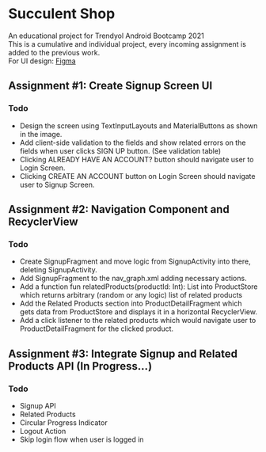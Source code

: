 # Succulent Shop

An educational project for Trendyol Android Bootcamp 2021<br/>
This is a cumulative and individual project, every incoming assignment is added to the previous work.<br/>
For UI design: [Figma](https://www.figma.com/file/aKFn9Czmk2ms2hqp4sctcw/Succulent-Shop?node-id=0%3A1)

## Assignment #1: Create Signup Screen UI
 ### Todo
  * Design the screen using TextInputLayouts and MaterialButtons as shown in the image.
  * Add client-side validation to the fields and show related errors on the fields when user clicks SIGN UP button. (See validation table)
  * Clicking ALREADY HAVE AN ACCOUNT? button should navigate user to Login Screen.
  * Clicking CREATE AN ACCOUNT button on Login Screen should navigate user to Signup Screen.

## Assignment #2: Navigation Component and RecyclerView
 ### Todo
  * Create SignupFragment and move logic from SignupActivity into there, deleting SignupActivity.
  * Add SignupFragment to the nav_graph.xml adding necessary actions.
  * Add a function fun relatedProducts(productId: Int): List<Product> into ProductStore which returns arbitrary (random or any logic) list of related products
  * Add the Related Products section into ProductDetailFragment which gets data from ProductStore and displays it in a horizontal RecyclerView.
  * Add a click listener to the related products which would navigate user to ProductDetailFragment for the clicked product.

## Assignment #3: Integrate Signup and Related Products API (In Progress...)
 ### Todo
  * Signup API
  * Related Products
  * Circular Progress Indicator
  * Logout Action
  * Skip login flow when user is logged in


